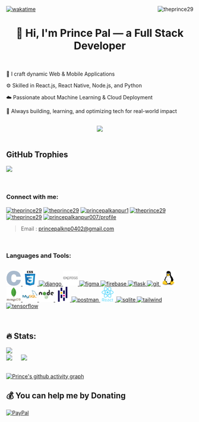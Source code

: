 
[![wakatime](https://wakatime.com/badge/user/c3b0e8bb-626a-4afb-bfa8-b2cadaa45fec.svg)](https://wakatime.com/@c3b0e8bb-626a-4afb-bfa8-b2cadaa45fec) <img src="https://komarev.com/ghpvc/?username=theprince29&label=Profile%20views&color=0e75b6&style=flat" alt="theprince29" align="right"/>


<h1 align="center">👋 Hi, I'm Prince Pal — a Full Stack Developer</h1>

<br>

<p>🧱 I craft dynamic Web & Mobile Applications</p>
<p>⚙️ Skilled in React.js, React Native, Node.js, and Python</p>
<p>☁️ Passionate about Machine Learning & Cloud Deployment</p>
<p>🚀 Always building, learning, and optimizing tech for real-world impact</p>

<br>


<div align="center">
  <img src="https://quotes-github-readme.vercel.app/api?type=horizontal&theme=dark" />
</div>

<br>

## GitHub Trophies
![](https://github-profile-trophy.vercel.app/?username=theprince29&theme=aura&no-frame=false&no-bg=true&margin-w=4) 


<p align="left"> <a href="https://twitter.com/" target="blank"><img src="https://img.shields.io/twitter/follow/?logo=twitter&style=for-the-badge" alt="" /></a> </p>


<h3 align="left">Connect with me:</h3>
<p align="left">
<a href="https://linkedin.com/in/theprince29" target="blank"><img align="center" src="https://raw.githubusercontent.com/rahuldkjain/github-profile-readme-generator/master/src/images/icons/Social/linked-in-alt.svg" alt="theprince29" height="30" width="40" /></a>
<a href="https://www.codechef.com/users/theprince29" target="blank"><img align="center" src="https://cdn.jsdelivr.net/npm/simple-icons@3.1.0/icons/codechef.svg" alt="theprince29" height="30" width="40" /></a>
<a href="https://www.hackerrank.com/princepalkanpur1" target="blank"><img align="center" src="https://raw.githubusercontent.com/rahuldkjain/github-profile-readme-generator/master/src/images/icons/Social/hackerrank.svg" alt="princepalkanpur1" height="30" width="40" /></a>
<a href="https://codeforces.com/profile/theprince29" target="blank"><img align="center" src="https://raw.githubusercontent.com/rahuldkjain/github-profile-readme-generator/master/src/images/icons/Social/codeforces.svg" alt="theprince29" height="30" width="40" /></a>
<a href="https://www.leetcode.com/theprince29" target="blank"><img align="center" src="https://raw.githubusercontent.com/rahuldkjain/github-profile-readme-generator/master/src/images/icons/Social/leet-code.svg" alt="theprince29" height="30" width="40" /></a>
<a href="https://auth.geeksforgeeks.org/user/princepalkanpur007/profile" target="blank"><img align="center" src="https://raw.githubusercontent.com/rahuldkjain/github-profile-readme-generator/master/src/images/icons/Social/geeks-for-geeks.svg" alt="princepalkanpur007/profile" height="30" width="40" /></a>
</p>

> Email : princepalknp0402@gmail.com

<br>

<h3 align="left">Languages and Tools:</h3>

<div style="display: flex; flex-wrap: wrap; align-items: center;">
  <p align="left" style="margin-right: 20px;">
    <a href="https://www.cprogramming.com/" target="_blank" rel="noreferrer"> 
      <img src="https://raw.githubusercontent.com/devicons/devicon/master/icons/c/c-original.svg" alt="c" width="40" height="40"/> 
    </a> 
    <a href="https://www.w3schools.com/css/" target="_blank" rel="noreferrer"> 
      <img src="https://raw.githubusercontent.com/devicons/devicon/master/icons/css3/css3-original-wordmark.svg" alt="css3" width="40" height="40"/> 
    </a> 
    <a href="https://www.djangoproject.com/" target="_blank" rel="noreferrer"> 
      <img src="https://cdn.worldvectorlogo.com/logos/django.svg" alt="django" width="40" height="40"/> 
    </a> 
    <a href="https://expressjs.com" target="_blank" rel="noreferrer"> 
      <img src="https://raw.githubusercontent.com/devicons/devicon/master/icons/express/express-original-wordmark.svg" alt="express" width="40" height="40"/> 
    </a> 
    <a href="https://www.figma.com/" target="_blank" rel="noreferrer"> 
      <img src="https://www.vectorlogo.zone/logos/figma/figma-icon.svg" alt="figma" width="40" height="40"/> 
    </a> 
    <a href="https://firebase.google.com/" target="_blank" rel="noreferrer"> 
      <img src="https://www.vectorlogo.zone/logos/firebase/firebase-icon.svg" alt="firebase" width="40" height="40"/> 
    </a> 
    <a href="https://flask.palletsprojects.com/" target="_blank" rel="noreferrer"> 
      <img src="https://www.vectorlogo.zone/logos/pocoo_flask/pocoo_flask-icon.svg" alt="flask" width="40" height="40"/> 
    </a> 
    <a href="https://git-scm.com/" target="_blank" rel="noreferrer"> 
      <img src="https://www.vectorlogo.zone/logos/git-scm/git-scm-icon.svg" alt="git" width="40" height="40"/> 
    </a> 
    <a href="https://www.linux.org/" target="_blank" rel="noreferrer"> 
      <img src="https://raw.githubusercontent.com/devicons/devicon/master/icons/linux/linux-original.svg" alt="linux" width="40" height="40"/> 
    </a> 
    <a href="https://www.mongodb.com/" target="_blank" rel="noreferrer"> 
      <img src="https://raw.githubusercontent.com/devicons/devicon/master/icons/mongodb/mongodb-original-wordmark.svg" alt="mongodb" width="40" height="40"/> 
    </a> 
    <a href="https://www.mysql.com/" target="_blank" rel="noreferrer"> 
      <img src="https://raw.githubusercontent.com/devicons/devicon/master/icons/mysql/mysql-original-wordmark.svg" alt="mysql" width="40" height="40"/> 
    </a> 
    <a href="https://nodejs.org" target="_blank" rel="noreferrer"> 
      <img src="https://raw.githubusercontent.com/devicons/devicon/master/icons/nodejs/nodejs-original-wordmark.svg" alt="nodejs" width="40" height="40"/> 
    </a> 
    <a href="https://pandas.pydata.org/" target="_blank" rel="noreferrer"> 
      <img src="https://raw.githubusercontent.com/devicons/devicon/2ae2a900d2f041da66e950e4d48052658d850630/icons/pandas/pandas-original.svg" alt="pandas" width="40" height="40"/> 
    </a> 
    <a href="https://postman.com" target="_blank" rel="noreferrer"> 
      <img src="https://www.vectorlogo.zone/logos/getpostman/getpostman-icon.svg" alt="postman" width="40" height="40"/> 
    </a> 
    <a href="https://reactjs.org/" target="_blank" rel="noreferrer"> 
      <img src="https://raw.githubusercontent.com/devicons/devicon/master/icons/react/react-original-wordmark.svg" alt="react" width="40" height="40"/> 
    </a> 
    <a href="https://www.sqlite.org/" target="_blank" rel="noreferrer"> 
      <img src="https://www.vectorlogo.zone/logos/sqlite/sqlite-icon.svg" alt="sqlite" width="40" height="40"/> 
    </a> 
    <a href="https://tailwindcss.com/" target="_blank" rel="noreferrer"> 
      <img src="https://www.vectorlogo.zone/logos/tailwindcss/tailwindcss-icon.svg" alt="tailwind" width="40" height="40"/> 
    </a> 
    <a href="https://www.tensorflow.org" target="_blank" rel="noreferrer"> 
      <img src="https://www.vectorlogo.zone/logos/tensorflow/tensorflow-icon.svg" alt="tensorflow" width="40" height="40"/> 
    </a>
  </p>
</div>


<br>

<h2>🔥 Stats:</h2>
<div align="left">
  <img src="https://github-readme-stats.vercel.app/api?username=theprince29&theme=aura&hide_border=false&include_all_commits=true&count_private=true" />
<div align="left">
<img src="https://nirzak-streak-stats.vercel.app/?user=theprince29&theme=aura&hide_border=false" />
<img src="https://github-readme-stats.vercel.app/api/top-langs/?username=theprince29&theme=aura&hide_border=false&include_all_commits=true&count_private=true&layout=compact" style="margin-left: 20px;" />
</div>
</div>

<br>


[![Prince's github activity graph](https://github-readme-activity-graph.vercel.app/graph?username=theprince29&theme=react)](https://github.com/ashutosh00710/github-readme-activity-graph)

## 💰 You can help me by Donating
[![PayPal](https://img.shields.io/badge/PayPal-00457C?style=for-the-badge&logo=paypal&logoColor=white)](https://paypal.me/theprince29)
